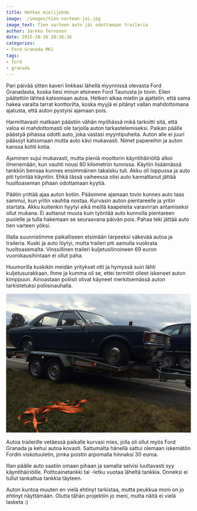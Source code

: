 ```yaml
---
title: Hetken mielijohde
image: ./images/tien-varteen-jai.jpg
image_text: Tien varteen auto jäi odottamaan traileria
author: Jarkko Tervonen
date: 2015-10-16 20:16:16
categories:
- Ford Granada MK1
tags:
- ford
- granada
---
```

Pari päivää sitten kaveri linkkasi lähellä myynnissä olevasta Ford Granadasta, koska tiesi minun etsineen Ford Taunusta jo tovin. Eilen päätettiin lähteä katsomaan autoa. Hetken aikaa mietin ja ajattelin, että sama hakea varalta tarrat konttorilta, koska myyjä ei pitänyt vallan mahdottomana ajatusta, että auton pystyisi ajamaan pois.

Harmittavasti matkaan päästiin vähän myöhässä mikä tarkoitti sitä, että valoa ei mahdottomasti ole tarjolla auton tarkastelemiseksi. Paikan päälle päästyä pihassa odotti auto, joka vastasi myyntipuheita. Auton alle ei juuri päässyt katsomaan mutta auto kävi mukavasti. Nimet papereihin ja auton kanssa kohti kotia.

Ajaminen sujui mukavasti, mutta pieniä moottorin käyntihäiriöitä alkoi ilmenemään, kun vauhti nousi 80 kilometriin tunnissa. Käytiin lisäämässä tankkiin bensaa kunnes ensimmäinen takaisku tuli. Akku oli loppussa ja auto piti työntää käyntiin. Ehkä tässä vaiheessa olisi auto kannattanut jättää huoltoaseman pihaan odottamaan kyytiä.

Päätin yrittää ajaa auton kotiin. Pääsimme ajamaan tovin kunnes auto taas sammui, kun yritin vauhtia nostaa. Kurvasin auton pientareelle ja yritin startata. Akku kuitenkin hyytyi eikä meillä kaapeleita varavirran antamiseksi ollut mukana. Ei auttanut muuta kuin työntää auto kunnolla pientareen puolelle ja tulla hakemaan se seuraavana päivän pois. Pahaa teki jättää auto tien varteen yöksi.

Illalla suunnistimme paikalliseen etsimään tarpeeksi väkevää autoa ja traileria. Kuski ja auto löytyi, mutta traileri piti aamulla vuokrata huoltoasemalta. Vinssillinen traileri kuljetusliinoineen 69 euron vuorokausihintaan ei ollut paha.

Huumorilla kuskikin meidän yritykset otti ja hymyssä suin lähti kuljetusurakkaan. Ihme ja kumma oli se, ettei termiitit olleet iskeneet auton kimppuun. Ainoastaan poliisit olivat käyneet merkitsemässä auton tarkistetuksi poliisinauhalla.

![VenäjänhiAuto trailerilla ja kohta kotia kohtiekka](./images/auto-trailerilla.jpg)

Autoa trailerille vetäessä paikalle kurvasi mies, jolla oli ollut myös Ford Granada ja kehui autoa kovasti. Sattumalta hänellä sattui olemaan iskemätön Fordin viskotuuletin, jonka poistin arpomalla hinnaksi 30 euroa.

Illan päälle auto saatiin omaan pihaan ja samalla selvisi luultavasti syy käyntihäiriöille. Polttoainetankki tai -letku vuotaa läheltä tankkia. Onneksi ei tullut tankattua tankkia täyteen.

Auton kuntoa muuten en vielä ehtinyt tarkistaa, mutta peukkua moni on jo ehtinyt näyttämään. Olutta tähän projektiin jo meni, mutta näitä ei vielä lasketa :)
